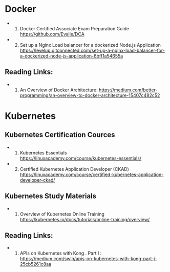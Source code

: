# Docker #

* 1. Docker Certified Associate Exam Preparation Guide
https://github.com/Evalle/DCA
* 2. Set up a Nginx Load balancer for a dockerized Node.js Application
https://levelup.gitconnected.com/set-up-a-nginx-load-balancer-for-a-dockerized-node-js-application-6bff1a54655a

## Reading Links:
* 1. An Overview of Docker Architecture: https://medium.com/better-programming/an-overview-to-docker-architecture-15407c482c52


# Kubernetes #

## Kubernetes Certification Cources
* 1. Kubernetes Essentials
https://linuxacademy.com/course/kubernetes-essentials/
* 2. Certified Kubernetes Application Developer (CKAD)
https://linuxacademy.com/course/certified-kubernetes-application-developer-ckad/

## Kubernetes Study Materials
* 1. Overview of Kubernetes Online Training
https://kubernetes.io/docs/tutorials/online-training/overview/


## Reading Links:
* 1. APIs on Kubernetes with Kong . Part I : https://medium.com/swlh/apis-on-kubernetes-with-kong-part-i-25cb5261c8aa
